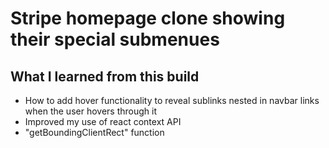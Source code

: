 # Stripe homepage clone showing their special submenues

## What I learned from this build

- How to add hover functionality to reveal sublinks nested in navbar links when the user hovers through it
- Improved my use of react context API
- "getBoundingClientRect" function

